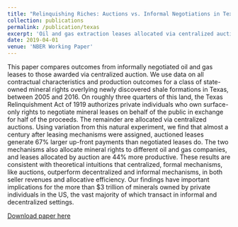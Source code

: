```yaml
---
title: "Relinquishing Riches: Auctions vs. Informal Negotiations in Texas Oil and Gas Leasing"
collection: publications
permalink: /publication/texas
excerpt: 'Oil and gas extraction leases allocated via centralized auctions pay the owners of such extraction rights 67% more and produce 44% more output than informally negotiated leases do.'
date: 2019-04-01
venue: 'NBER Working Paper'
---
```

This paper compares outcomes from informally negotiated oil and gas leases to those awarded via centralized auction. We use data on all contractual characteristics and production outcomes for a class of state-owned mineral rights overlying newly discovered shale formations in Texas, between 2005 and 2016. On roughly three quarters of this land, the Texas Relinquishment Act of 1919 authorizes private individuals who own surface-only rights to negotiate mineral leases on behalf of the public in exchange for half of the proceeds. The remainder are allocated via centralized auctions. Using variation from this natural experiment, we find that almost a century after leasing mechanisms were assigned, auctioned leases generate 67% larger up-front payments than negotiated leases do. The two mechanisms also allocate mineral rights to different oil and gas companies, and leases allocated by auction are 44% more productive. These results are consistent with theoretical intuitions that centralized, formal mechanisms, like auctions, outperform decentralized and informal mechanisms, in both seller revenues and allocative efficiency. Our findings have important implications for the more than $3 trillion of minerals owned by private individuals in the US, the vast majority of which transact in informal and decentralized settings.

[Download paper here](http://tcovert.github.io/files/cs_texas.pdf)

